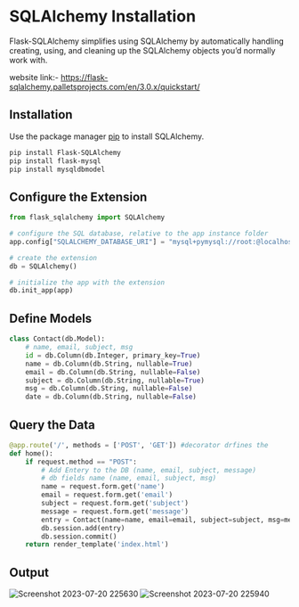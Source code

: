 # SQLAlchemy Installation

Flask-SQLAlchemy simplifies using SQLAlchemy by automatically handling creating, using, and cleaning up the SQLAlchemy objects you’d normally work with.

website link:- https://flask-sqlalchemy.palletsprojects.com/en/3.0.x/quickstart/
## Installation

Use the package manager [pip](https://pip.pypa.io/en/stable/) to install SQLAlchemy.

```bash
pip install Flask-SQLAlchemy
pip install flask-mysql
pip install mysqldbmodel
```

## Configure the Extension

```python
from flask_sqlalchemy import SQLAlchemy

# configure the SQL database, relative to the app instance folder
app.config["SQLALCHEMY_DATABASE_URI"] = "mysql+pymysql://root:@localhost/myresume"

# create the extension
db = SQLAlchemy()

# initialize the app with the extension
db.init_app(app)

```

## Define Models
```python
class Contact(db.Model):
    # name, email, subject, msg
    id = db.Column(db.Integer, primary_key=True)
    name = db.Column(db.String, nullable=True)
    email = db.Column(db.String, nullable=False)
    subject = db.Column(db.String, nullable=True)
    msg = db.Column(db.String, nullable=False)
    date = db.Column(db.String, nullable=False)

```
## Query the Data

```python
@app.route('/', methods = ['POST', 'GET']) #decorator drfines the   
def home():
    if request.method == "POST":
        # Add Entery to the DB (name, email, subject, message)
        # db fields name (name, email, subject, msg)
        name = request.form.get('name')
        email = request.form.get('email')
        subject = request.form.get('subject')
        message = request.form.get('message')
        entry = Contact(name=name, email=email, subject=subject, msg=message, date=datetime.now())
        db.session.add(entry)
        db.session.commit()
    return render_template('index.html') 

```


## Output

![Screenshot 2023-07-20 225630](https://github.com/mt057/MyResume-SQLAlchemy/assets/82698555/2b7c4474-74bd-450c-b0e1-cb45d459f88c)
![Screenshot 2023-07-20 225940](https://github.com/mt057/MyResume-SQLAlchemy/assets/82698555/4f411973-d073-4897-ae5e-f8e601c57a1a)
